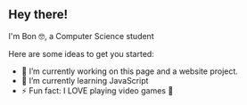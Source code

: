 ## Hey there!

I'm Bon 🤓, a Computer Science student

Here are some ideas to get you started:

- 🔭 I’m currently working on this page and a website project.
- 🌱 I’m currently learning JavaScript
- ⚡ Fun fact: I LOVE  playing video games 👾
